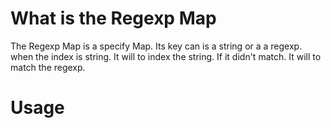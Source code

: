 # What is the Regexp Map

The Regexp Map is a specify Map. Its key can is a string or a a regexp. when the index is string. It will to index the string. If it didn't match. It will to match the regexp.


# Usage 
```go  
 
```